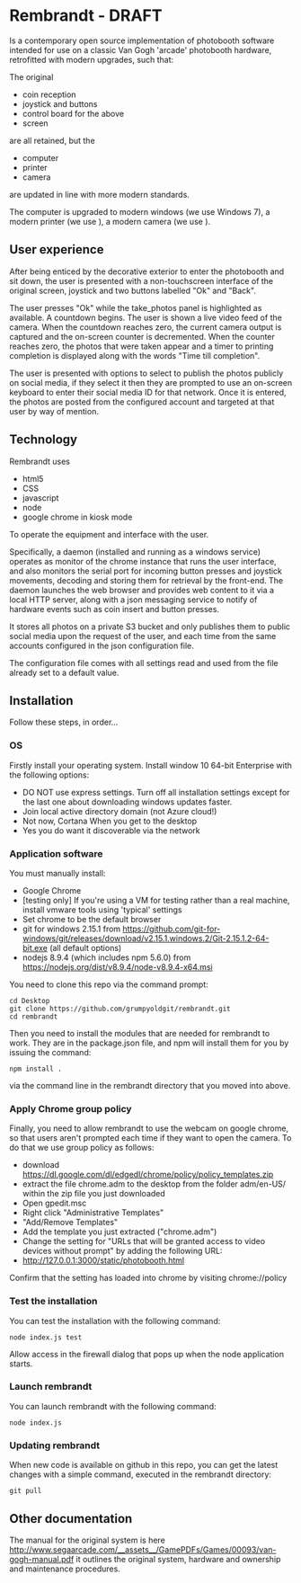 # Rembrandt - DRAFT
Is a contemporary open source implementation of photobooth software intended for use on a classic Van Gogh 'arcade' photobooth hardware, retrofitted with modern upgrades, such that:

The original 

 - coin reception
 - joystick and buttons
 - control board for the above
 - screen

are all retained, but the

 - computer
 - printer
 - camera

are updated in line with more modern standards.

The computer is upgraded to modern windows (we use Windows 7), a modern printer (we use <blah>), a modern camera (we use <xyz>).

## User experience

After being enticed by the decorative exterior to enter the photobooth and sit down, the user is presented with a non-touchscreen interface of the original screen, joystick and two buttons labelled "Ok" and "Back".

The user presses "Ok" while the take_photos panel is highlighted as available. A countdown begins. The user is shown a live video feed of the camera. When the countdown reaches zero, the current camera output is captured and the on-screen counter is decremented. When the counter reaches zero, the photos that were taken appear and a timer to printing completion is displayed along with the words "Time till completion".

The user is presented with options to select to publish the photos publicly on social media, if they select it then they are prompted to use an on-screen keyboard to enter their social media ID for that network. Once it is entered, the photos are posted from the configured account and targeted at that user by way of mention.

## Technology

Rembrandt uses 
 - html5 
 - CSS 
 - javascript
 - node
 - google chrome in kiosk mode

To operate the equipment and interface with the user. 

Specifically, a daemon (installed and running as a windows service) operates as monitor of the chrome instance that runs the user interface, and also monitors the serial port for incoming button presses and joystick movements, decoding and storing them for retrieval by the front-end. The daemon launches the web browser and provides web content to it via a local HTTP server, along with a json messaging service to notify of hardware events such as coin insert and button presses.

It stores all photos on a private S3 bucket and only publishes them to public social media upon the request of the user, and each time from the same accounts configured in the json configuration file.

The configuration file comes with all settings read and used from the file already set to a default value.

## Installation

Follow these steps, in order...

### OS

Firstly install your operating system. Install window 10 64-bit Enterprise with the following options:
 - DO NOT use express settings. Turn off all installation settings except for the last one about downloading windows updates faster.
 - Join local active directory domain (not Azure cloud!)
 - Not now, Cortana
When you get to the desktop
 - Yes you do want it discoverable via the network

### Application software

You must manually install:
 - Google Chrome
 - [testing only] If you're using a VM for testing rather than a real machine, install vmware tools using 'typical' settings
 - Set chrome to be the default browser
 - git for windows 2.15.1 from https://github.com/git-for-windows/git/releases/download/v2.15.1.windows.2/Git-2.15.1.2-64-bit.exe (all default options)
 - nodejs 8.9.4 (which includes npm 5.6.0) from https://nodejs.org/dist/v8.9.4/node-v8.9.4-x64.msi

You need to clone this repo via the command prompt:
```
cd Desktop
git clone https://github.com/grumpyoldgit/rembrandt.git
cd rembrandt
```

Then you need to install the modules that are needed for rembrandt to work. They are in the package.json file, and npm will install them for you by issuing the command:

```
npm install .
```

via the command line in the rembrandt directory that you moved into above.

### Apply Chrome group policy

Finally, you need to allow rembrandt to use the webcam on google chrome, so that users aren't prompted each time if they want to open the camera. To do that we use group policy as follows:
 - download https://dl.google.com/dl/edgedl/chrome/policy/policy_templates.zip
 - extract the file chrome.adm to the desktop from the folder adm/en-US/ within the zip file you just downloaded
 - Open gpedit.msc
 - Right click "Administrative Templates"
 - "Add/Remove Templates"
 - Add the template you just extracted ("chrome.adm")
 - Change the setting for "URLs that will be granted access to video devices without prompt" by adding the following URL:
  - http://127.0.0.1:3000/static/photobooth.html

Confirm that the setting has loaded into chrome by visiting chrome://policy

### Test the installation

You can test the installation with the following command:

```
node index.js test
```

Allow access in the firewall dialog that pops up when the node application starts.

### Launch rembrandt

You can launch rembrandt with the following command:

```
node index.js
```

### Updating rembrandt

When new code is available on github in this repo, you can get the latest changes with a simple command, executed in the rembrandt directory:

```
git pull
```

## Other documentation

The manual for the original system is here http://www.segaarcade.com/__assets__/GamePDFs/Games/00093/van-gogh-manual.pdf it outlines the original system, hardware and ownership and maintenance procedures.




